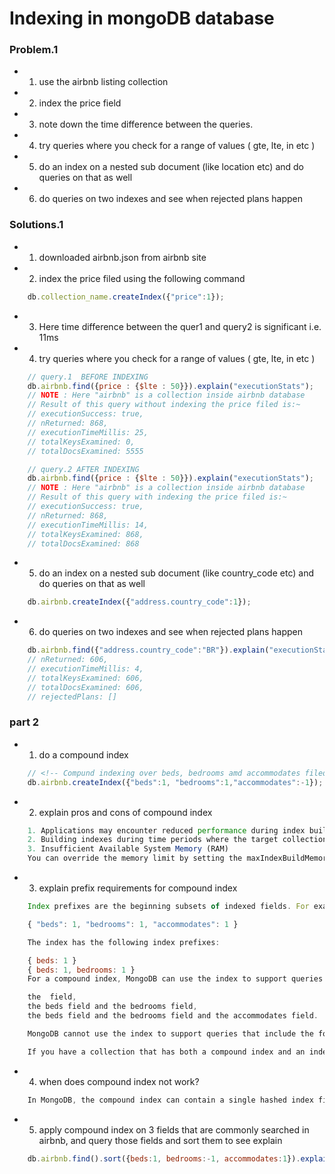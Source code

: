 # Indexing in mongoDB database
### Problem.1
- 1. use the airbnb listing collection
- 2. index the price field
- 3. note down the time difference between the queries.
- 4. try queries where you check for a range of values ( gte, lte, in etc )
- 5. do an index on a nested sub document (like location etc) and do queries on that as well
- 6. do queries on two indexes and see when rejected plans happen

### Solutions.1 
- 1. downloaded airbnb.json from airbnb site
- 2. index the price filed using the following command 
```js
    db.collection_name.createIndex({"price":1});
```
- 3. Here time difference between the quer1 and query2 is significant i.e. 11ms
- 4. try queries where you check for a range of values ( gte, lte, in etc )
```js
    // query.1  BEFORE INDEXING
    db.airbnb.find({price : {$lte : 50}}).explain("executionStats");
    // NOTE : Here "airbnb" is a collection inside airbnb database
    // Result of this query without indexing the price filed is:~
    // executionSuccess: true,
    // nReturned: 868,
    // executionTimeMillis: 25,
    // totalKeysExamined: 0,
    // totalDocsExamined: 5555

    // query.2 AFTER INDEXING
    db.airbnb.find({price : {$lte : 50}}).explain("executionStats");
    // NOTE : Here "airbnb" is a collection inside airbnb database
    // Result of this query with indexing the price filed is:~
    // executionSuccess: true,
    // nReturned: 868,
    // executionTimeMillis: 14,
    // totalKeysExamined: 868,
    // totalDocsExamined: 868
```
- 5. do an index on a nested sub document (like country_code etc) and do queries on that as well
```js
    db.airbnb.createIndex({"address.country_code":1});
```
- 6. do queries on two indexes and see when rejected plans happen
```js
    db.airbnb.find({"address.country_code":"BR"}).explain("executionStats");
    // nReturned: 606,
    // executionTimeMillis: 4,
    // totalKeysExamined: 606,
    // totalDocsExamined: 606,
    // rejectedPlans: []
```

### part 2
- 1. do a compound index
```js
    // <!-- Compund indexing over beds, bedrooms amd accommodates fileds in airbnb database -->
    db.airbnb.createIndex({"beds":1, "bedrooms":1,"accommodates":-1});
```
- 2. explain pros and cons of compound index
```js
    1. Applications may encounter reduced performance during index builds, including limited read/write access to the collection. 
    2. Building indexes during time periods where the target collection is under heavy write load can result in reduced write performance and longer index builds.
    3. Insufficient Available System Memory (RAM)
    You can override the memory limit by setting the maxIndexBuildMemoryUsageMegabytes server parameter. Setting a higher memory limit may result in faster completion of index builds. However, setting this limit too high relative to the unused RAM on your system can result in memory exhaustion and server shutdown.
```
- 3. explain prefix requirements for compound index 
```js
    Index prefixes are the beginning subsets of indexed fields. For example, consider the following compound index:

    { "beds": 1, "bedrooms": 1, "accommodates": 1 }

    The index has the following index prefixes:

    { beds: 1 }
    { beds: 1, bedrooms: 1 }
    For a compound index, MongoDB can use the index to support queries on the index prefixes. As such, MongoDB can use the index for queries on the following fields:

    the  field,
    the beds field and the bedrooms field,
    the beds field and the bedrooms field and the accommodates field.

    MongoDB cannot use the index to support queries that include the following fields since without the beds field, none of the listed fields correspond to a prefix index:

    If you have a collection that has both a compound index and an index on its prefix (e.g. { a: 1, b: 1 } and { a: 1 }), if neither index has a sparse or unique constraint, then you can remove the index on the prefix (e.g. { a: 1 }). MongoDB will use the compound index in all of the situations that it would have used the prefix index.
```
- 4. when does compound index not work?
```js
    In MongoDB, the compound index can contain a single hashed index field, if a field contains more than one hashed index field then MongoDB will give an error.
```
- 5. apply compound index on 3 fields that are commonly searched in airbnb, and query those fields and sort them to see explain
```js
    db.airbnb.find().sort({beds:1, bedrooms:-1, accommodates:1}).explain("executionStats");
```

